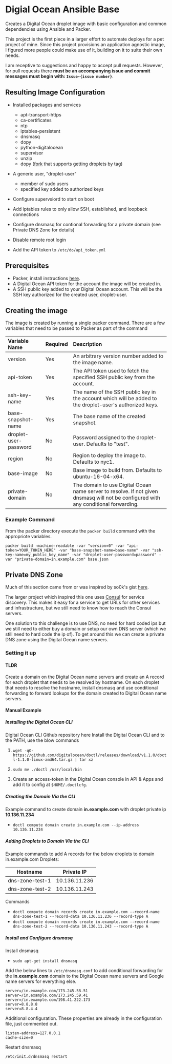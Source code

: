 # Digial Ocean Ansible Base
Creates a Digital Ocean droplet image with basic configuration and common dependencies using Ansible and Packer.

This project is the first piece in a larger effort to automate deploys for a pet project of mine. Since this project provisions an application agnostic image, I figured more people could make use of it, building on it to suite their own needs.

I am receptive to suggestions and happy to accept pull requests. However, for pull requests there **must be an accompanying issue and commit messages must begin with: ```Issue-{issue number}```**.
## Resulting Image Configuration
* Installed packages and services
  * apt-transport-https
  * ca-certificates
  * ntp
  * iptables-persistent
  * dnsmasq
  * dopy
  * python-digitalocean
  * supervisor
  * unzip
  * dopy ([fork](https://github.com/mjtieman/dopy) that supports getting droplets by tag)

* A generic user, "droplet-user"
  * member of sudo users
  * specified key added to authorized keys

* Configure supervsiord to start on boot

* Add iptables rules to only allow SSH, established, and loopback connections

* Configure dnsmasq for contional forwarding for a private domain (see Private DNS Zone for details)

* Disable remote root login

* Add the API token to ```/etc/do/api_token.yml```

## Prerequisites
* Packer, install instructions [here](https://www.packer.io/intro/getting-started/setup.html).
* A Digital Ocean API token for the account the image will be created in.
* A SSH public key added to your Digital Ocean account. This will be the SSH key authorized for the created user, droplet-user.

## Creating the image
The image is created by running a single packer command. There are a few variables that need to be passed to Packer as part of the command

|Variable Name|Required|Description|
|:------------|:-------|:----------|
|version|Yes|An arbitrary version number added to the image name.|
|api-token|Yes|The API token used to fetch the specified SSH public key from the account.|
|ssh-key-name|Yes|The name of the SSH public key in the account which will be added to the droplet-user's authorized keys.|
|base-snapshot-name|Yes|The base name of the created snapshot.|
|droplet-user-password|No|Password assigned to the droplet-user. Defaults to "test".|
|region|No|Region to deploy the image to. Defaults to nyc1.|
|base-image|No|Base image to build from. Defaults to ubuntu-16-04-x64.|
|private-domain|No|The domain to use Digital Ocean name server to resolve. If not given dnsmasq will not be configured with any conditional forwarding.|

### Example Command
From the packer directory execute the ```packer build``` command with the appropriote variables.
```
packer build -machine-readable -var "version=0" -var "api-token=YOUR_TOKEN_HERE" -var "base-snapshot-name=base-name" -var "ssh-key-name=my_public_key_name" -var "droplet-user-password=password" -var "private-domain=in.example.com" base.json
```

## Private DNS Zone
Much of this section came from or was inspired by so0k's gist [here](https://gist.github.com/so0k/cdd24d0a4ad92014a1bc).

The larger project which inspired this one uses [Consul](https://www.consul.io/) for service discovery. This makes it easy for a service to get URLs for other services and infrastructure, but we still need to know how to reach the Consul servers.

One solution to this challenge is to use DNS, no need for hard coded ips but we still need to either buy a domain or setup our own DNS server (which we still need to hard code the ip of). To get around this we can create a private DNS zone using the Digital Ocean name servers.

### Setting it up
#### TLDR
Create a domain on the Digital Ocean name servers and create an A record for each droplet that needs to be resolved by hostname. On each droplet that needs to resolve the hostname, install dnsmasq and use conditional forwarding to forward lookups for the domain created to Digital Ocean name servers.

#### Manual Example
##### Installing the Digital Ocean CLI
Digital Ocean CLI Github repository here
Install the Digital Ocean CLI and to the PATH, use the blow commands

1. ```wget -qO- https://github.com/digitalocean/doctl/releases/download/v1.1.0/doctl-1.1.0-linux-amd64.tar.gz | tar xz```
2. ```sudo mv ./doctl /usr/local/bin```

3. Create an access-token in the Digital Ocean console in API & Apps and add it to config at ```$HOME/.doctlcfg```.

##### Creating the Domain Via the CLI
Example command to create domain **in.example.com** with droplet private ip **10.136.11.234**

* ```doctl compute domain create in.example.com --ip-address 10.136.11.234```

##### Adding Droplets to Domain Via the CLI
Example commands to add A records for the below droplets to domain in.example.com
Droplets:

|Hostname|Private IP|
|:------:|:--------:|
|dns-zone-test-1|10.136.11.236|
|dns-zone-test-2|10.136.11.243|

Commands

* ```doctl compute domain records create in.example.com --record-name dns-zone-test-1 --record-data 10.136.11.236 --record-type A```
* ```doctl compute domain records create in.example.com --record-name dns-zone-test-2 --record-data 10.136.11.243 --record-type A```

##### Install and Configure dnsmasq
Install dnsmasq

* ```sudo apt-get install dnsmasq```

Add the below lines to ```/etc/dnsmasq.conf``` to add conditional forwarding for the **in.example.com** domain to the Digital Ocean name servers and Google name servers for everything else.
```
server=/in.example.com/173.245.58.51
server=/in.example.com/173.245.59.41
server=/in.example.com/198.41.222.173
server=8.8.8.8
server=8.8.4.4
```

Additional configuration. These properties are already in the configuration file, just commented out.
```
listen-address=127.0.0.1
cache-size=0
```

Restart dnsmasq

```/etc/init.d/dnsmasq restart```

